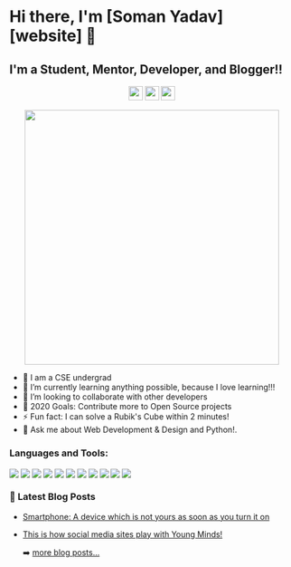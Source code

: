 # Hi there, I'm [Soman Yadav][website] 👋

## I'm a Student, Mentor, Developer, and Blogger!!
<p align='center'>
<a href="https://github.com/somanyadav/"><img src="https://img.shields.io/badge/GitHub-100000?&logo=github&logoColor=white" height=25></a>              <a href="https://www.linkedin.com/in/somanyadav/"><img src="https://img.shields.io/badge/linkedin-%230077B5.svg?logo=linkedin&logoColor=white" height=25></a>   <a href="https://www.instagram.com/beingsoman/"><img src="https://img.shields.io/badge/instagram-%23E4405F.svg?logo=instagram&logoColor=white" height=25></a> 

</p>

<p align='center'>
  <a href="#"><img src="https://github-readme-stats.vercel.app/api?username=somanyadav&show_icons=true&count_private=true&theme=dark" width="450"></a>
</p>


- 🔭 I am a CSE undergrad
- 🌱  I’m currently learning anything possible, because I love learning!!!
- 👯 I’m looking to collaborate with other developers
- 🥅 2020 Goals: Contribute more to Open Source projects
- ⚡ Fun fact: I can solve a Rubik's Cube within 2 minutes!
- 💬 Ask me about Web Development & Design and Python!.



### Languages and Tools:

<img align="center" src="https://img.shields.io/badge/Python-14354C?&logo=python&logoColor=white"/>
<img align="center" src="https://img.shields.io/badge/numpy%20-%23013243.svg?&style=for-the-badge&logo=numpy&logoColor=white"/>
<img align="center" src="https://img.shields.io/badge/pandas%20-%23150458.svg?&style=for-the-badge&logo=pandas&logoColor=white"/>
<img align="center" src="https://img.shields.io/badge/HTML-239120?logo=html5&logoColor=white"/>
<img align="center" src="https://img.shields.io/badge/CSS-239120?logo=css3&logoColor=white"/>
<img align="center" src="https://img.shields.io/badge/tailwindcss%20-%2338B2AC.svg?&style=for-the-badge&logo=tailwind-css&logoColor=white"/>
<img align="center" src="https://img.shields.io/badge/JavaScript-F7DF1E?logo=javascript&logoColor=black"/>
<img align="center" src="https://img.shields.io/badge/dart-%230175C2.svg?&style=for-the-badge&logo=dart&logoColor=white"/>
<img align="center" src="https://img.shields.io/badge/Flutter%20-%2302569B.svg?&style=for-the-badge&logo=Flutter&logoColor=white"/>
<img align="center" src="https://img.shields.io/badge/Canva%20-%2300C4CC.svg?&style=for-the-badge&logo=Canva&logoColor=white"/>
<img align="center" src="https://img.shields.io/badge/Ubuntu-E95420?style=for-the-badge&logo=ubuntu&logoColor=white"/>
<br/>
 


### 📕 Latest Blog Posts

<!-- BLOG-POST-LIST:START -->
- [Smartphone: A device which is not yours as soon as you turn it on](https://medium.com/@somanyadav/smartphone-a-device-which-is-not-yours-as-soon-as-you-turn-it-on-a4368d7815a9)
- [This is how social media sites play with Young Minds!](https://medium.com/@somanyadav/this-is-how-social-media-sites-play-with-young-minds-5cecf3c78a55)

  ➡️ [more blog posts...](https://somanyadav.github.io/Portfolio/#featured)





